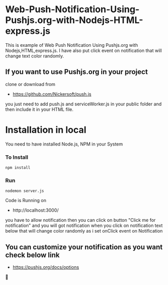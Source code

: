 # Web-Push-Notification-Using-Pushjs.org-with-Nodejs-HTML-express.js

This is example of Web Push Notification Using Pushjs.org with Nodejs,HTML,express.js. I have also put click event on notification that will change text color randomly. 

## If you want to use Pushjs.org in your project

clone or download from
+ https://github.com/Nickersoft/push.js

you just need to add push.js and serviceWorker.js in your public folder and then include it in your HTML file.

# Installation in local

You need to have installed Node.js, NPM in your System

### To Install

`npm install`

### Run

`nodemon server.js`

Code is Running on 
+ http://localhost:3000/

you have to allow notification then you can click on button "Click me for notification" and you will got notification when you click on notification text below that will change color randomly as i set onClick event on Notification 

## You can customize your notification as you want check below link
+ https://pushjs.org/docs/options

:star2:

